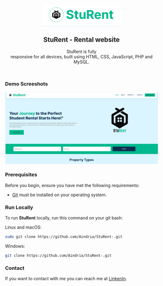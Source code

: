 <div align="center">

<img src="./readme-images/logon.PNG" />

  <h2 align="center">StuRent  -  Rental website</h2>

  StuRent is fully  <br />responsive for all devices, built using HTML, CSS, JavaScript, PHP and MySQL.

</div>

<br />

### Demo Screeshots

![StuRent Desktop Demo](./readme-images/demo.PNG "Desktop Demo")

### Prerequisites

Before you begin, ensure you have met the following requirements:

* [Git](https://git-scm.com/downloads "Download Git") must be installed on your operating system.

### Run Locally

To run **StuRent** locally, run this command on your git bash:

Linux and macOS:

```bash
sudo git clone https://github.com/Aindria/StuRent-.git
```

Windows:

```bash
git clone https://github.com/Aindria/StuRent-.git
```

### Contact

If you want to contact with me you can reach me at [LinkenIn](https://www.linkedin.com/in/aindria-das-8936a2250/).

